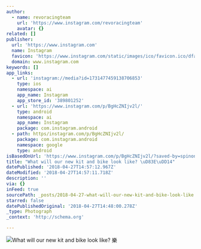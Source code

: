 ```yaml
---
author:
  - name: revoracingteam
    url: 'https://www.instagram.com/revoracingteam'
    avatar: {}
related: []
publisher:
  url: 'https://www.instagram.com'
  name: Instagram
  favicon: 'https://www.instagram.com/static/images/ico/favicon.ico/dfa85bb1fd63.ico'
  domain: www.instagram.com
keywords: []
app_links:
  - url: 'instagram://media?id=1731477459138706853'
    type: ios
    namespace: ai
    app_name: Instagram
    app_store_id: '389801252'
  - url: 'https://www.instagram.com/p/BgHcZNIjv2l/'
    type: android
    namespace: ai
    app_name: Instagram
    package: com.instagram.android
  - path: https/instagram.com/p/BgHcZNIjv2l/
    package: com.instagram.android
    namespace: google
    type: android
isBasedOnUrl: 'https://www.instagram.com/p/BgHcZNIjv2l/?saved-by=spinonthese'
title: "What will our new kit and bike look like? \uD83E\uDD14"
datePublished: '2018-04-27T14:57:12.967Z'
dateModified: '2018-04-27T14:57:11.718Z'
description: ''
via: {}
inFeed: true
sourcePath: _posts/2018-04-27-what-will-our-new-kit-and-bike-look-like.md
starred: false
datePublishedOriginal: '2018-04-27T14:48:00.278Z'
_type: Photograph
_context: 'http://schema.org'

---
```

![What will our new kit and bike look like? 樂](https://scontent-iad3-1.cdninstagram.com/vp/a015f68a7b204ee741de7ce2a0a644e5/5B7D85F7/t51.2885-15/e35/28434401_170709136913983_4417723830756179968_n.jpg)